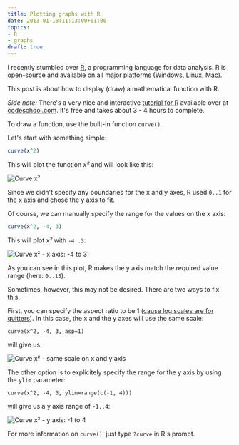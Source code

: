 ```yaml
---
title: Plotting graphs with R
date: 2013-01-18T11:13:00+01:00
topics:
- R
- graphs
draft: true
---
```


I recently stumbled over [R](http://www.r-project.org/), a programming language for data analysis. R is open-source and available on all major platforms (Windows, Linux, Mac).

This post is about how to display (draw) a mathematical function with R.

*Side note:* There's a very nice and interactive [tutorial for R](http:*www.codeschool.com/courses/try-r) available over at [codeschool.com](http:*www.codeschool.com/). It's free and takes about 3 - 4 hours to complete.

<!--more-->

To draw a function, use the built-in function `curve()`.

Let's start with something simple:

```r
curve(x^2)
```

This will plot the function *x²* and will look like this:

![Curve x²](curve1.png)

Since we didn't specify any boundaries for the x and y axes, R used `0..1` for the x axis and chose the y axis to fit.

Of course, we can manually specify the range for the values on the x axis:

```r
curve(x^2, -4, 3)
```

This will plot *x²* with `-4..3`:

![Curve x² - x axis: -4 to 3](curve2.png)

As you can see in this plot, R makes the y axis match the required value range (here: `0..15`).

Sometimes, however, this may not be desired. There are two ways to fix this.

First, you can specify the aspect ratio to be 1 ([cause log scales are for quitters](http://xkcd.com/1162/)). In this case, the x and the y axes will use the same scale:

```
curve(x^2, -4, 3, asp=1)
```

will give us:

![Curve x² - same scale on x and y axis](curve3.png)

The other option is to explicitely specify the range for the y axis by using the `ylim` parameter:

```
curve(x^2, -4, 3, ylim=range(c(-1, 4)))
```

will give us a y axis range of `-1..4`:

![Curve x² - y axis: -1 to 4](curve4.png)

For more information on `curve()`, just type `?curve` in R's prompt.
